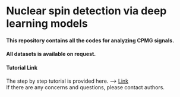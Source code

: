 # Nuclear spin detection via deep learning models

#### This repository contains all the codes for analyzing CPMG signals.
#### All datasets is available on request.

#### Tutorial Link
The step by step tutorial is provided here. --> [Link](https://colab.research.google.com/drive/15GKtvSyxBE7sBwpjYbXpOwSPL_2vhypF)</br>
If there are any concerns and questions, please contact authors.
